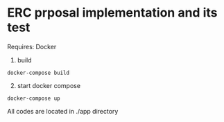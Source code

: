 # ERC prposal implementation and its test

Requires: Docker

1. build
```
docker-compose build
```

2. start docker compose
```
docker-compose up
```

All codes are located in ./app directory